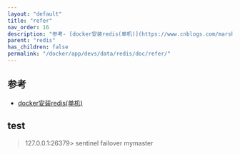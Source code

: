 ```yaml
---
layout: "default"
title: "refer"
nav_order: 16
description: "参考- [docker安装redis(单机)](https://www.cnblogs.com/marshhu/p/12636536.html)"
parent: "redis"
has_children: false
permalink: "/docker/app/devs/data/redis/doc/refer/"
---
```


## 参考
- [docker安装redis(单机)](https://www.cnblogs.com/marshhu/p/12636536.html)

## test
> 127.0.0.1:26379> sentinel failover mymaster
